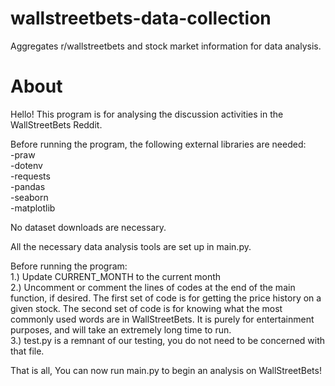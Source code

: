 # wallstreetbets-data-collection
Aggregates r/wallstreetbets and stock market information for data analysis.

# About
Hello! This program is for analysing the discussion activities in the WallStreetBets Reddit.

Before running the program, the following external libraries are needed:\
-praw\
-dotenv\
-requests\
-pandas\
-seaborn\
-matplotlib

No dataset downloads are necessary.

All the necessary data analysis tools are set up in main.py.

Before running the program:\
1.) Update CURRENT_MONTH to the current month\
2.) Uncomment or comment the lines of codes at the end of the main function, if desired.
The first set of code is for getting the price history on a given stock. The second set
of code is for knowing what the most commonly used words are in WallStreetBets. It is
purely for entertainment purposes, and will take an extremely long time to run.\
3.) test.py is a remnant of our testing, you do not need to be concerned with that file.

That is all, You can now run main.py to begin an analysis on WallStreetBets!

